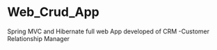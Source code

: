 # Web_Crud_App
Spring MVC and Hibernate full web App developed of CRM -Customer Relationship Manager
